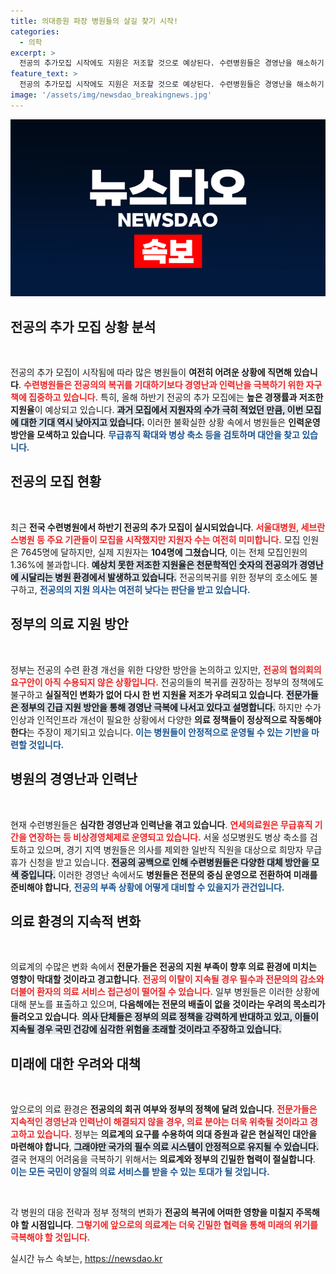 ```yaml
---
title: 의대증원 파장 병원들의 살길 찾기 시작!
categories:
  - 의학
excerpt: >
  전공의 추가모집 시작에도 지원은 저조할 것으로 예상된다. 수련병원들은 경영난을 해소하기 위해 전공의 대신 전문의를 대체하는 방안을 모색 중이다. 근본적인 해결책은 의료 수가 인상이라는 주장이 힘을 얻고 있다.
feature_text: >
  전공의 추가모집 시작에도 지원은 저조할 것으로 예상된다. 수련병원들은 경영난을 해소하기 위해 전공의 대신 전문의를 대체하는 방안을 모색 중이다. 근본적인 해결책은 의료 수가 인상이라는 주장이 힘을 얻고 있다.
image: '/assets/img/newsdao_breakingnews.jpg'
---
```


<p><img src="/assets/img/newsdao_breakingnews.jpg" alt="ontimetimes 속보" /></p>

<h2 data-ke-size="size26">전공의 추가 모집 상황 분석</h2>

<p data-ke-size="size16">&nbsp;</p>  

<p>전공의 추가 모집이 시작됨에 따라 많은 병원들이 <strong>여전히 어려운 상황에 직면해 있습니다</strong>. <b><span style="color: #ee2323;">수련병원들은 전공의의 복귀를 기대하기보다 경영난과 인력난을 극복하기 위한 자구책에 집중하고 있습니다.</span></b> 특히, 올해 하반기 전공의 추가 모집에는 <strong>높은 경쟁률과 저조한 지원율</strong>이 예상되고 있습니다. <b><span style="background-color: #21538527;">과거 모집에서 지원자의 수가 극히 적었던 만큼, 이번 모집에 대한 기대 역시 낮아지고 있습니다.</span></b> 이러한 불확실한 상황 속에서 병원들은 <strong>인력운영 방안을 모색하고 있습니다</strong>. <b><span style="color: #1a5490;">무급휴직 확대와 병상 축소 등을 검토하며 대안을 찾고 있습니다.</span></b></p>

<h2 data-ke-size="size26">전공의 모집 현황</h2>

<p data-ke-size="size16">&nbsp;</p>  

<p>최근 <strong>전국 수련병원에서 하반기 전공의 추가 모집이 실시되었습니다</strong>. <b><span style="color: #ee2323;">서울대병원, 세브란스병원 등 주요 기관들이 모집을 시작했지만 지원자 수는 여전히 미미합니다.</span></b> 모집 인원은 7645명에 달하지만, 실제 지원자는 <strong>104명에 그쳤습니다</strong>, 이는 전체 모집인원의 1.36%에 불과합니다. <b><span style="background-color: #21538527;">예상치 못한 저조한 지원율은 천문학적인 숫자의 전공의가 경영난에 시달리는 병원 환경에서 발생하고 있습니다.</span></b> 전공의복귀를 위한 정부의 호소에도 불구하고, <b><span style="color: #1a5490;">전공의의 지원 의사는 여전히 낮다는 판단을 받고 있습니다.</span></b></p>

<h2 data-ke-size="size26">정부의 의료 지원 방안</h2>

<p data-ke-size="size16">&nbsp;</p>  

<p>정부는 전공의 수련 환경 개선을 위한 다양한 방안을 논의하고 있지만, <b><span style="color: #ee2323;">전공의 협의회의 요구안이 아직 수용되지 않은 상황입니다.</span></b> 전공의들의 복귀를 권장하는 정부의 정책에도 불구하고 <strong>실질적인 변화가 없어 다시 한 번 지원율 저조가 우려되고 있습니다</strong>. <b><span style="background-color: #21538527;">전문가들은 정부의 긴급 지원 방안을 통해 경영난 극복에 나서고 있다고 설명합니다.</span></b> 하지만 수가 인상과 인적인프라 개선이 필요한 상황에서 다양한 <strong>의료 정책들이 정상적으로 작동해야 한다</strong>는 주장이 제기되고 있습니다. <b><span style="color: #1a5490;">이는 병원들이 안정적으로 운영될 수 있는 기반을 마련할 것입니다.</span></b></p>

<h2 data-ke-size="size26">병원의 경영난과 인력난</h2>

<p data-ke-size="size16">&nbsp;</p>  

<p>현재 수련병원들은 <strong>심각한 경영난과 인력난을 겪고 있습니다</strong>. <b><span style="color: #ee2323;">연세의료원은 무급휴직 기간을 연장하는 등 비상경영체제로 운영되고 있습니다.</span></b> 서울 성모병원도 병상 축소를 검토하고 있으며, 경기 지역 병원들은 의사를 제외한 일반직 직원을 대상으로 희망자 무급휴가 신청을 받고 있습니다. <b><span style="background-color: #21538527;">전공의 공백으로 인해 수련병원들은 다양한 대체 방안을 모색 중입니다.</span></b> 이러한 경영난 속에서도 <strong>병원들은 전문의 중심 운영으로 전환하여 미래를 준비해야 합니다</strong>, <b><span style="color: #1a5490;">전공의 부족 상황에 어떻게 대비할 수 있을지가 관건입니다.</span></b></p>

<h2 data-ke-size="size26">의료 환경의 지속적 변화</h2>

<p data-ke-size="size16">&nbsp;</p>  

<p>의료계의 수많은 변화 속에서 <strong>전문가들은 전공의 지원 부족이 향후 의료 환경에 미치는 영향이 막대할 것이라고 경고합니다</strong>. <b><span style="color: #ee2323;">전공의 이탈이 지속될 경우 필수과 전문의의 감소와 더불어 환자의 의료 서비스 접근성이 떨어질 수 있습니다.</span></b> 일부 병원들은 이러한 상황에 대해 분노를 표출하고 있으며, <strong>다음해에는 전문의 배출이 없을 것이라는 우려의 목소리가 들려오고 있습니다</strong>. <b><span style="background-color: #21538527;">의사 단체들은 정부의 의료 정책을 강력하게 반대하고 있고, 이들이 지속될 경우 국민 건강에 심각한 위험을 초래할 것이라고 주장하고 있습니다.</span></b></p>

<h2 data-ke-size="size26">미래에 대한 우려와 대책</h2>

<p data-ke-size="size16">&nbsp;</p>  

<p>앞으로의 의료 환경은 <strong>전공의의 회귀 여부와 정부의 정책에 달려 있습니다</strong>. <b><span style="color: #ee2323;">전문가들은 지속적인 경영난과 인력난이 해결되지 않을 경우, 의료 분야는 더욱 위축될 것이라고 경고하고 있습니다.</span></b> 정부는 <strong>의료계의 요구를 수용하여 의대 증원과 같은 현실적인 대안을 마련해야 합니다</strong>, <b><span style="background-color: #21538527;">그래야만 국가의 필수 의료 시스템이 안정적으로 유지될 수 있습니다.</span></b> 결국 현재의 어려움을 극복하기 위해서는 <strong>의료계와 정부의 긴밀한 협력이 절실합니다</strong>. <b><span style="color: #1a5490;">이는 모든 국민이 양질의 의료 서비스를 받을 수 있는 토대가 될 것입니다.</span></b></p>

<p data-ke-size="size16">&nbsp;</p>  

<p>각 병원의 대응 전략과 정부 정책의 변화가 <strong>전공의 복귀에 어떠한 영향을 미칠지 주목해야 할 시점입니다</strong>. <b><span style="color: #ee2323;">그렇기에 앞으로의 의료계는 더욱 긴밀한 협력을 통해 미래의 위기를 극복해야 할 것입니다.</span></b></p>
실시간 뉴스 속보는, <a href="https://newsdao.kr" rel="dofollow">https://newsdao.kr</a>


